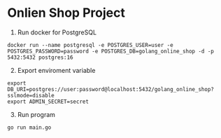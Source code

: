 # Onlien Shop Project

1. Run docker for PostgreSQL

```
docker run --name postgresql -e POSTGRES_USER=user -e POSTGRES_PASSWORD=password -e POSTGRES_DB=golang_online_shop -d -p 5432:5432 postgres:16
```

2. Export enviroment variable

```
export DB_URI=postgres://user:password@localhost:5432/golang_online_shop?sslmode=disable
export ADMIN_SECRET=secret
```

3. Run program

```
go run main.go
```
